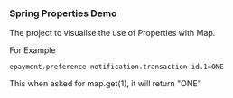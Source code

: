 ### Spring Properties Demo

The project to visualise the use of Properties with Map.

For Example

`epayment.preference-notification.transaction-id.1=ONE`

This when asked for map.get(1), it will return "ONE"



